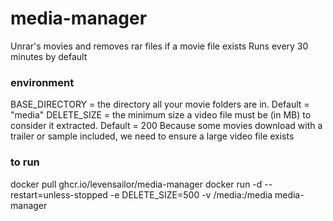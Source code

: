 # media-manager
Unrar's movies and removes rar files if a movie file exists
Runs every 30 minutes by default

### environment

BASE_DIRECTORY = the directory all your movie folders are in. Default = "media"
DELETE_SIZE = the minimum size a video file must be (in MB) to consider it extracted. Default = 200
Because some movies download with a trailer or sample included, we need to ensure a large video file exists

### to run

docker pull ghcr.io/levensailor/media-manager
docker run -d --restart=unless-stopped -e DELETE_SIZE=500 -v /media:/media media-manager
